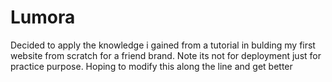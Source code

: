 # Lumora
Decided to apply the knowledge i gained from a tutorial in bulding my first website from scratch for a friend brand. Note its not for deployment just for practice purpose. Hoping to modify this along the line and get better 

